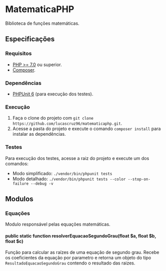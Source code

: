 # MatematicaPHP

Biblioteca de funções matemáticas.


## Especificações

### Requisitos

- [PHP >= 7.0](https://www.php.net/releases/7_0_0.php) ou superior.
- [Composer](https://getcomposer.org/).

### Dependências

 - [PHPUnit 6](https://phpunit.de/getting-started/phpunit-6.html) (para execução dos testes).

### Execução

1. Faça o clone do projeto com `git clone https://github.com/lucascruz96/matematicaphp.git`.
2. Acesse a pasta do projeto e execute o comando `composer install` para instalar as dependências.

### Testes

Para execução dos testes, acesse a raiz do projeto e execute um dos comandos:

- Modo simplificado: `./vendor/bin/phpunit tests `
- Modo detalhado: `./vendor/bin/phpunit tests --color --stop-on-failure --debug -v`

## Modulos

### Equações

Modulo responsável pelas equações matemáticas.

#### public static function resolverEquacaoSegundoGrau(float $a, float $b, float $c)

Função para calcular as raízes de uma equação de segundo grau.
Recebe os coeficientes da equação por parametro e retorna um objeto do tipo `ResultadoEquacaoSegundoGrau` contendo o resultado das raizes.
